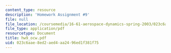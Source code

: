 ```yaml
---
content_type: resource
description: 'Homework Assignment #9'
file: null
file_location: /coursemedia/16-61-aerospace-dynamics-spring-2003/023c6aae8ed2aed4aa2496ed1f381f75_hw9_ocw.pdf
file_type: application/pdf
resourcetype: Document
title: hw9_ocw.pdf
uid: 023c6aae-8ed2-aed4-aa24-96ed1f381f75
---
```

